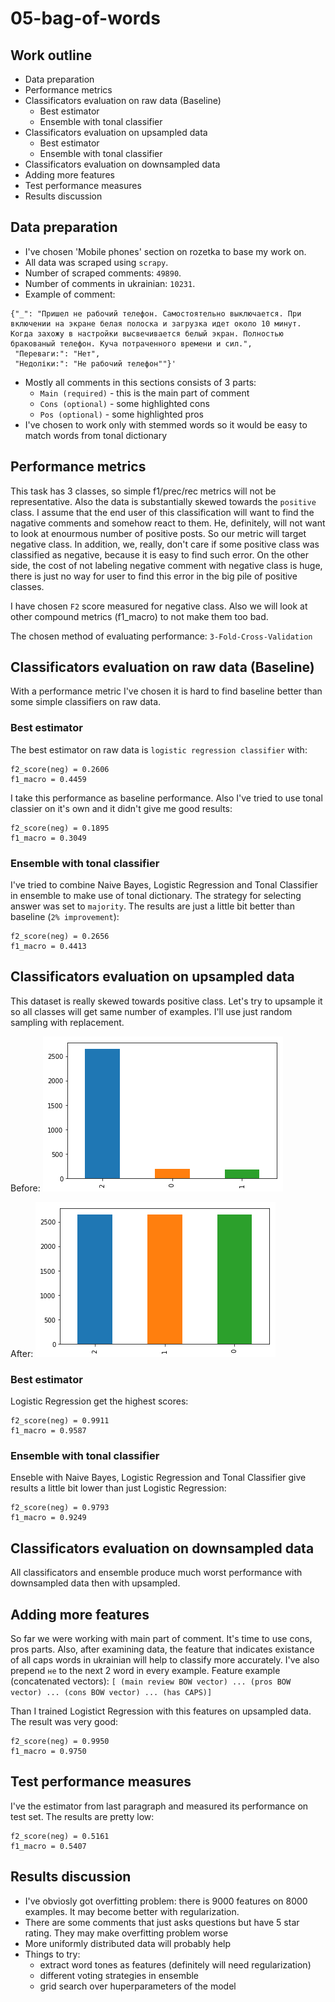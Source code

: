 # 05-bag-of-words

## Work outline

* Data preparation
* Performance metrics
* Classificators evaluation on raw data (Baseline)
  * Best estimator
  * Ensemble with tonal classifier
* Classificators evaluation on upsampled data
  * Best estimator
  * Ensemble with tonal classifier
* Classificators evaluation on downsampled data
* Adding more features
* Test performance measures
* Results discussion

## Data preparation
* I've chosen 'Mobile phones' section on rozetka to base my work on.
* All data was scraped using `scrapy`.
* Number of scraped comments: `49890`.
* Number of comments in ukrainian: `10231`.
* Example of comment:
```
{"_": "Пришел не рабочий телефон. Самостоятельно выключается. При включении на экране белая полоска и загрузка идет около 10 минут. Когда захожу в настройки высвечивается белый экран. Полностью бракованый телефон. Куча потраченного времени и сил.", 
 "Переваги:": "Нет", 
 "Недоліки:": "Не рабочий телефон""}'
```
* Mostly all comments in this sections consists of 3 parts:
  * `Main (required)` - this is the main part of comment
  * `Cons (optional)` - some highlighted cons
  * `Pos (optional)` - some highlighted pros
* I've chosen to work only with stemmed words so it would be easy to match words from tonal dictionary

## Performance metrics
This task has 3 classes, so simple f1/prec/rec metrics will not be representative. Also the data is substantially skewed towards the `positive` class. I assume that the end user of this classification will want to find the nagative comments and somehow react to them. He, definitely, will not want to look at enourmous number of positive posts. So our metric will target negative class. In addition, we, really, don't care if some positive class was classified as negative, because it is easy to find such error. On the other side, the cost of not labeling negative comment with negative class is huge, there is just no way for user to find this error in the big pile of positive classes. 

I have chosen `F2` score measured for negative class. Also we will look at other compound metrics (f1_macro) to not make them too bad.

The chosen method of evaluating performance: `3-Fold-Cross-Validation`

## Classificators evaluation on raw data (Baseline)
With a performance metric I've chosen it is hard to find baseline better than some simple classifiers on raw data. 

### Best estimator
The best estimator on raw data is `logistic regression classifier` with:
```
f2_score(neg) = 0.2606
f1_macro = 0.4459
```
I take this performance as baseline performance. Also I've tried to use tonal classier on it's own and it didn't give me good results:
```
f2_score(neg) = 0.1895
f1_macro = 0.3049
```

### Ensemble with tonal classifier
I've tried to combine Naive Bayes, Logistic Regression and Tonal Classifier in ensemble to make use of tonal dictionary. The strategy for selecting answer was set to `majority`. The results are just a little bit better than baseline (`2% improvement`):
```
f2_score(neg) = 0.2656
f1_macro = 0.4413
```

## Classificators evaluation on upsampled data
This dataset is really skewed towards positive class. Let's try to upsample it so all classes will get same number of examples. I'll use just random sampling with replacement.

Before:
![Before sampling](hist-before-sampling.png)

After:
![After upsampling](hist-after-upsampling.png)

### Best estimator
Logistic Regression get the highest scores:
```
f2_score(neg) = 0.9911
f1_macro = 0.9587
```

### Ensemble with tonal classifier
Enseble with Naive Bayes, Logistic Regression and Tonal Classifier give results a little bit lower than just Logistic Regression:
```
f2_score(neg) = 0.9793
f1_macro = 0.9249
```

## Classificators evaluation on downsampled data
All classificators and ensemble produce much worst performance with downsampled data then with upsampled. 

## Adding more features
So far we were working with main part of comment. It's time to use cons, pros parts. Also, after examining data, the feature that indicates existance of all caps words in ukrainian will help to classify more accurately. I've also prepend `не` to the next 2 word in every example.
Feature example (concatenated vectors):
```[ (main review BOW vector) ... (pros BOW vector) ... (cons BOW vector) ... (has CAPS)]```

Than I trained Logistict Regression with this features on upsampled data. The result was very good:
```
f2_score(neg) = 0.9950
f1_macro = 0.9750
```

## Test performance measures
I've the estimator from last paragraph and measured its performance on test set. The results are pretty low:
```
f2_score(neg) = 0.5161
f1_macro = 0.5407
```


## Results discussion
* I've obviosly got overfitting problem: there is 9000 features on 8000 examples. It may become better with regularization.
* There are some comments that just asks questions but have 5 star rating. They may make overfitting problem worse
* More uniformly distributed data will probably help
* Things to try:
  * extract word tones as features (definitely will need regularization)
  * different voting strategies in ensemble
  * grid search over huperparameters of the model




